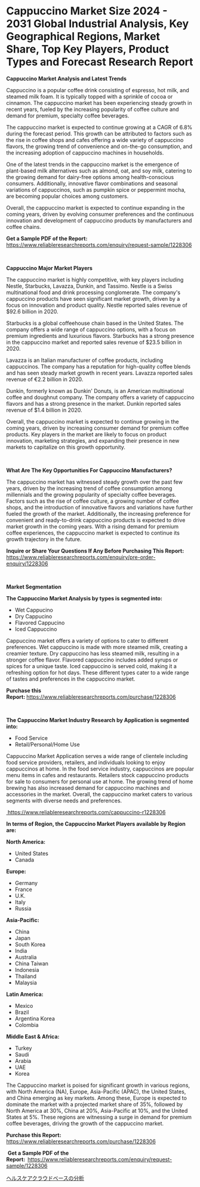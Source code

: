 <p><h1>Cappuccino Market Size 2024 - 2031 Global Industrial Analysis, Key Geographical Regions, Market Share, Top Key Players, Product Types and Forecast Research Report</h1></p><p><strong>Cappuccino Market Analysis and Latest Trends</strong></p>
<p><p>Cappuccino is a popular coffee drink consisting of espresso, hot milk, and steamed milk foam. It is typically topped with a sprinkle of cocoa or cinnamon. The cappuccino market has been experiencing steady growth in recent years, fueled by the increasing popularity of coffee culture and demand for premium, specialty coffee beverages.</p><p>The cappuccino market is expected to continue growing at a CAGR of 6.8% during the forecast period. This growth can be attributed to factors such as the rise in coffee shops and cafes offering a wide variety of cappuccino flavors, the growing trend of convenience and on-the-go consumption, and the increasing adoption of cappuccino machines in households.</p><p>One of the latest trends in the cappuccino market is the emergence of plant-based milk alternatives such as almond, oat, and soy milk, catering to the growing demand for dairy-free options among health-conscious consumers. Additionally, innovative flavor combinations and seasonal variations of cappuccinos, such as pumpkin spice or peppermint mocha, are becoming popular choices among customers.</p><p>Overall, the cappuccino market is expected to continue expanding in the coming years, driven by evolving consumer preferences and the continuous innovation and development of cappuccino products by manufacturers and coffee chains.</p></p>
<p><strong>Get a Sample PDF of the Report:&nbsp;</strong> <a href="https://www.reliableresearchreports.com/enquiry/request-sample/1228306">https://www.reliableresearchreports.com/enquiry/request-sample/1228306</a></p>
<p>&nbsp;</p>
<p><strong>Cappuccino Major Market Players</strong></p>
<p><p>The cappuccino market is highly competitive, with key players including Nestle, Starbucks, Lavazza, Dunkin, and Tassimo. Nestle is a Swiss multinational food and drink processing conglomerate. The company's cappuccino products have seen significant market growth, driven by a focus on innovation and product quality. Nestle reported sales revenue of $92.6 billion in 2020.</p><p>Starbucks is a global coffeehouse chain based in the United States. The company offers a wide range of cappuccino options, with a focus on premium ingredients and luxurious flavors. Starbucks has a strong presence in the cappuccino market and reported sales revenue of $23.5 billion in 2020.</p><p>Lavazza is an Italian manufacturer of coffee products, including cappuccinos. The company has a reputation for high-quality coffee blends and has seen steady market growth in recent years. Lavazza reported sales revenue of €2.2 billion in 2020.</p><p>Dunkin, formerly known as Dunkin' Donuts, is an American multinational coffee and doughnut company. The company offers a variety of cappuccino flavors and has a strong presence in the market. Dunkin reported sales revenue of $1.4 billion in 2020.</p><p>Overall, the cappuccino market is expected to continue growing in the coming years, driven by increasing consumer demand for premium coffee products. Key players in the market are likely to focus on product innovation, marketing strategies, and expanding their presence in new markets to capitalize on this growth opportunity.</p></p>
<p>&nbsp;</p>
<p><strong>What Are The Key Opportunities For Cappuccino Manufacturers?</strong></p>
<p><p>The cappuccino market has witnessed steady growth over the past few years, driven by the increasing trend of coffee consumption among millennials and the growing popularity of specialty coffee beverages. Factors such as the rise of coffee culture, a growing number of coffee shops, and the introduction of innovative flavors and variations have further fueled the growth of the market. Additionally, the increasing preference for convenient and ready-to-drink cappuccino products is expected to drive market growth in the coming years. With a rising demand for premium coffee experiences, the cappuccino market is expected to continue its growth trajectory in the future.</p></p>
<p><strong>Inquire or Share Your Questions If Any Before Purchasing This Report:</strong> <a href="https://www.reliableresearchreports.com/enquiry/pre-order-enquiry/1228306">https://www.reliableresearchreports.com/enquiry/pre-order-enquiry/1228306</a></p>
<p>&nbsp;</p>
<p><strong>Market Segmentation</strong></p>
<p><strong>The Cappuccino Market Analysis by types is segmented into:</strong></p>
<p><ul><li>Wet Cappucino</li><li>Dry Cappucino</li><li>Flavored Cappucino</li><li>Iced Cappuccino</li></ul></p>
<p><p>Cappuccino market offers a variety of options to cater to different preferences. Wet cappuccino is made with more steamed milk, creating a creamier texture. Dry cappuccino has less steamed milk, resulting in a stronger coffee flavor. Flavored cappuccino includes added syrups or spices for a unique taste. Iced cappuccino is served cold, making it a refreshing option for hot days. These different types cater to a wide range of tastes and preferences in the cappuccino market.</p></p>
<p><strong>Purchase this Report:&nbsp;</strong><a href="https://www.reliableresearchreports.com/purchase/1228306">https://www.reliableresearchreports.com/purchase/1228306</a></p>
<p>&nbsp;</p>
<p><strong>The Cappuccino Market Industry Research by Application is segmented into:</strong></p>
<p><ul><li>Food Service</li><li>Retail/Personal/Home Use</li></ul></p>
<p><p>Cappuccino Market Application serves a wide range of clientele including food service providers, retailers, and individuals looking to enjoy cappuccinos at home. In the food service industry, cappuccinos are popular menu items in cafes and restaurants. Retailers stock cappuccino products for sale to consumers for personal use at home. The growing trend of home brewing has also increased demand for cappuccino machines and accessories in the market. Overall, the cappuccino market caters to various segments with diverse needs and preferences.</p></p>
<p><a href="https://www.reliableresearchreports.com/cappuccino-r1228306">&nbsp;https://www.reliableresearchreports.com/cappuccino-r1228306</a></p>
<p><strong>In terms of Region, the Cappuccino Market Players available by Region are:</strong></p>
<p>
    <p> <strong> North America: </strong>
        <ul>
            <li>United States</li>
            <li>Canada</li>
        </ul>
        </p> 
    <p> <strong> Europe: </strong>
        <ul>
            <li>Germany</li>
            <li>France</li>
            <li>U.K.</li>
            <li>Italy</li>
            <li>Russia</li>
        </ul>
        </p> 
    <p> <strong> Asia-Pacific: </strong>
        <ul>
            <li>China</li>
            <li>Japan</li>
            <li>South Korea</li>
            <li>India</li>
            <li>Australia</li>
            <li>China Taiwan</li>
            <li>Indonesia</li>
            <li>Thailand</li>
            <li>Malaysia</li>
        </ul>
        </p> 
    <p> <strong> Latin America: </strong>
        <ul>
            <li>Mexico</li>
            <li>Brazil</li>
            <li>Argentina Korea</li>
            <li>Colombia</li>
        </ul>
        </p> 
    <p> <strong> Middle East & Africa: </strong>
        <ul>
            <li>Turkey</li>
            <li>Saudi</li>
            <li>Arabia</li>
            <li>UAE</li>
            <li>Korea</li>
        </ul>
    </p>
    </p>
<p><p>The Cappuccino market is poised for significant growth in various regions, with North America (NA), Europe, Asia-Pacific (APAC), the United States, and China emerging as key markets. Among these, Europe is expected to dominate the market with a projected market share of 35%, followed by North America at 30%, China at 20%, Asia-Pacific at 10%, and the United States at 5%. These regions are witnessing a surge in demand for premium coffee beverages, driving the growth of the cappuccino market.</p></p>
<p><strong>Purchase this Report: </strong><a href="https://www.reliableresearchreports.com/purchase/1228306">https://www.reliableresearchreports.com/purchase/1228306</a></p>
<p>&nbsp;<strong>Get a Sample PDF of the Report:&nbsp;&nbsp;</strong><a href="https://www.reliableresearchreports.com/enquiry/request-sample/1228306">https://www.reliableresearchreports.com/enquiry/request-sample/1228306</a></p>
<p><strong></strong></p>
<p><p><a href="https://medium.com/@thomassandoval55/%E3%83%98%E3%83%AB%E3%82%B9%E3%82%B1%E3%82%A2%E3%82%AF%E3%83%A9%E3%82%A6%E3%83%89%E3%83%99%E3%83%BC%E3%82%B9%E3%81%AE%E5%88%86%E6%9E%90%E5%B8%82%E5%A0%B4-%E5%B8%82%E5%A0%B4%E3%82%B7%E3%82%A7%E3%82%A2-%E5%B8%82%E5%A0%B4%E5%8B%95%E5%90%91-%E3%81%8A%E3%82%88%E3%81%B3%E5%B0%86%E6%9D%A5%E3%81%AE%E6%88%90%E9%95%B7%E3%82%92%E6%8E%A2%E3%82%8B-183c385e7184">ヘルスケアクラウドベースの分析</a></p></p>